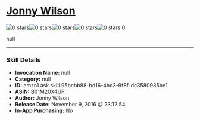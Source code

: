 # [Jonny Wilson](http://alexa.amazon.com/#skills/amzn1.ask.skill.95bcbb88-bd16-4bc3-9f8f-dc3580985be1)
![0 stars](../../images/ic_star_border_black_18dp_1x.png)![0 stars](../../images/ic_star_border_black_18dp_1x.png)![0 stars](../../images/ic_star_border_black_18dp_1x.png)![0 stars](../../images/ic_star_border_black_18dp_1x.png)![0 stars](../../images/ic_star_border_black_18dp_1x.png) 0

null

***

### Skill Details

* **Invocation Name:** null
* **Category:** null
* **ID:** amzn1.ask.skill.95bcbb88-bd16-4bc3-9f8f-dc3580985be1
* **ASIN:** B01M20X4UP
* **Author:** Jonny Wilson
* **Release Date:** November 9, 2016 @ 23:12:54
* **In-App Purchasing:** No
